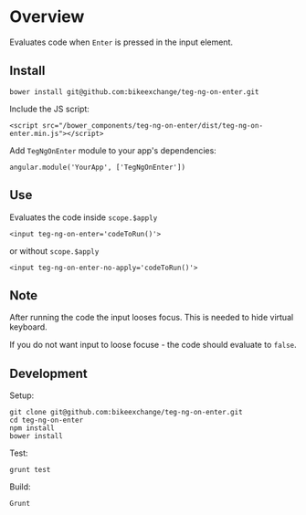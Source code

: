 # Overview

Evaluates code when `Enter` is pressed in the input element.

## Install

    bower install git@github.com:bikeexchange/teg-ng-on-enter.git

Include the JS script:

    <script src="/bower_components/teg-ng-on-enter/dist/teg-ng-on-enter.min.js"></script>

Add `TegNgOnEnter` module to your app's dependencies:

    angular.module('YourApp', ['TegNgOnEnter'])

## Use

Evaluates the code inside `scope.$apply`

    <input teg-ng-on-enter='codeToRun()'>

or without `scope.$apply`

    <input teg-ng-on-enter-no-apply='codeToRun()'>

## Note

After running the code the input looses focus. This is needed to hide virtual keyboard.

If you do not want input to loose focuse - the code should evaluate to `false`.


## Development

Setup:

    git clone git@github.com:bikeexchange/teg-ng-on-enter.git
    cd teg-ng-on-enter
    npm install
    bower install

Test:

    grunt test

Build:

    Grunt